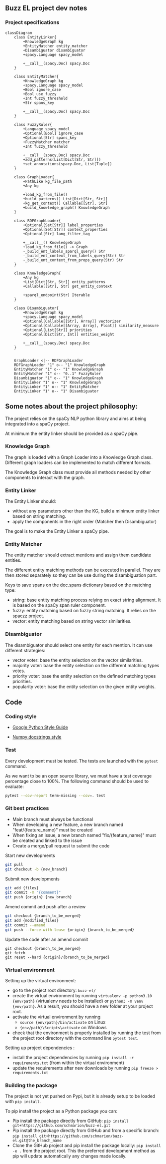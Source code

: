 ## Buzz EL project dev notes

### Project specifications

```mermaid
classDiagram
	class EntityLinker{
		+KnowledgeGraph kg
        +EntityMatcher entity_matcher
		+Disambiguator disambiguator
        +spacy.Language spacy_model

		+__call__(spacy.Doc) spacy.Doc
	}

	class EntityMatcher{
        +KnowledgeGraph kg
        +spacy.Language spacy_model
        +Bool ignore_case
        +Bool use_fuzzy
        +Int fuzzy_threshold
        +Str spans_key

        +__call__(spacy.Doc) spacy.Doc
	}

    class FuzzyRuler{
        +Language spacy_model
        +Optional[Bool] ignore_case
        +Optional[Str] spans_key
        +FuzzyMatcher matcher
        +Int fuzzy_threshold

        +__call__(spacy.Doc) spacy.Doc
        +add_patterns(List[Dict[Str, Str]])
        +set_annotations(spacy.Doc, List[Tuple])
    }

    class GraphLoader{
        +PathLike kg_file_path
        +Any kg

        +load_kg_from_file()
        +build_patterns() List[Dict[Str, Str]]
        +kg_get_context() Callable[[Str], Str]
        +build_knowledge_graph() KnowledgeGraph
    }

    class RDFGraphLoader{
        +Optional[Set[Str]] label_properties
        +Optional[Set[Str]] context_properties
        +Optional[Str] lang_filter_tag

        +__call__() KnowledgeGraph
        +load_kg_from_file() -> Graph
        -_build_ent_labels_sparql_query() Str
        -_build_ent_context_from_labels_query(Str) Str
        -_build_ent_context_from_props_query(Str) Str
    }

	class KnowledgeGraph{
        +Any kg
        +List[Dict[Str, Str]] entity_patterns
        +Callable[[Str], Str] get_entity_context

        +sparql_endpoint(Str) Iterable
	}

	class Disambiguator{
		+KnowledgeGraph kg
        +spacy.Language spacy_model
        +Optional[Callable[[Str], Array]] vectorizer
        +Optional[Callable[[Array, Array], Float]] similarity_measure
        +Optional[List[Str]] priorities
        +Optional[Dict[Str, Int]] entities_weight

        +__call__(spacy.Doc) spacy.Doc
	}


    GraphLoader <|-- RDFGraphLoader
    RDFGraphLoader "1" o-- "1" KnowledgeGraph
    EntityMatcher "1" o-- "1" KnowledgeGraph
    EntityMatcher "1" o-- "0..1" FuzzyRuler
    Disambiguator "1" o-- "1" KnowledgeGraph
    EntityLinker "1" o-- "1" KnowledgeGraph
    EntityLinker "1" o-- "1" EntityMatcher
    EntityLinker "1" o-- "1" Disambiguator
```

## Some notes about the project philosophy:

The project relies on the spaCy NLP python library and aims at being integrated into a spaCy project.

At minimum the entity linker should be provided as a spaCy pipe.

### Knowledge Graph

The graph is loaded with a Graph Loader into a Knowledge Graph class.
Different graph loaders can be implemented to match different formats.

The Knowledge Graph class must provide all methods needed by other components to interact with the graph.

### Entity Linker

The Entity Linker should:

- without any parameters other than the KG, build a minimum entity linker based on string matching.
- apply the components in the right order (Matcher then Disambiguator)

The goal is to make the Entity Linker a spaCy pipe.

### Entity Matcher

The entity matcher should extract mentions and assign them candidate entities.

The different entity matching methods can be executed in parallel. They are then stored separately so they can be use during the disambiguation part.

Keys to save spans on the doc.spans dictionary based on the matching type:

- string: base entity matching process relying on exact string alignment. It is based on the spaCy span ruler component.
- fuzzy: entity matching based on fuzzy string matching. It relies on the spaczz project.
- vector: entity matching based on string vector similarities.

### Disambiguator

The disambiguator should select one entity for each mention. It can use different strategies:

- vector voter: base the entity selection on the vector similarities.
- majority voter: base the entity selection on the different matching types votes.
- priority voter: base the entity selection on the defined matching types priorities.
- popularity voter: base the entity selection on the given entity weights.

## Code

### Coding style

- [Google Python Style Guide](https://google.github.io/styleguide/pyguide.html)

- [Numpy docstrings style](https://www.sphinx-doc.org/en/master/usage/extensions/napoleon.html)

### Test

Every development must be tested.
The tests are launched with the `pytest` command.

As we want to be an open source library, we must have a test coverage percentage close to 100%.
The following command should be used to evaluate:

```Bash
pytest --cov-report term-missing --cov=. test
```

### Git best practices

- Main branch must always be functional
- When developing a new feature, a new branch named "feat/{feature_name}" must be created
- When fixing an issue, a new branch named "fix/{feature_name}" must be created and linked to the issue
- Create a merge/pull request to submit the code

Start new developments

```Bash
git pull
git checkout -b {new_branch}
```

Submit new developments

```Bash
git add {files}
git commit -m "{comment}"
git push {origin} {new_branch}
```

Amend commit and push after a review

```Bash
git checkout {branch_to_be_merged}
git add {modified_files}
git commit --amend
git push --force-with-lease {origin} {branch_to_be_merged}
```

Update the code after an amend commit

```
git checkout {branch_to_be_merged}
git fetch
git reset --hard {origin}/{branch_to_be_merged}
```

### Virtual environment

Setting up the virtual environment:

- go to the project root directory: `buzz-el/`
- create the virtual environment by running `virtualenv -p python3.10 {env/path}` (virtualenv needs to be installed) or `python3 -m venv {env/path}`. As a result, you should have a new folder at your project root.
- activate the virtual environment by running
  - `source {env/path}/bin/activate` on Linux
  - `{env/path}\Scripts\activate` on Windows
- check that the environment is properly installed by running the test from the project root directory with the command line `pytest test`.

Setting up project dependencies :

- install the project dependencies by running `pip install -r requirements.txt` (from within the virtual environment)
- update the requirements after new downloads by running `pip freeze > requirements.txt`

### Building the package

The project is not yet pushed on Pypi, but it is already setup to be loaded with `pip install`.

To pip install the project as a Python package you can:

- Pip install the package directly from GitHub: `pip install git+https://github.com/schmarion/buzz-el.git`
- Pip install the package directly from GitHub and from a specific branch: `pip install git+https://github.com/schmarion/buzz-el.git@the_branch_name`
- Clone the GitHub project and pip install the package locally: `pip install -e .` from the project root. This the preferred development method as pip will update automatically any changes made locally.
